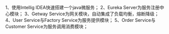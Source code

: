 1、使用Intellig IDEA快速搭建一个java微服务；
2、Eureka  Server为服务注册中心模块；
3、Getway Service为网关模块，自动集成了负载均衡，熔断降级；
4、User Service与Factory Service为服务提供模块；
5、Order Service与Customer Service为服务调用消费模块；
